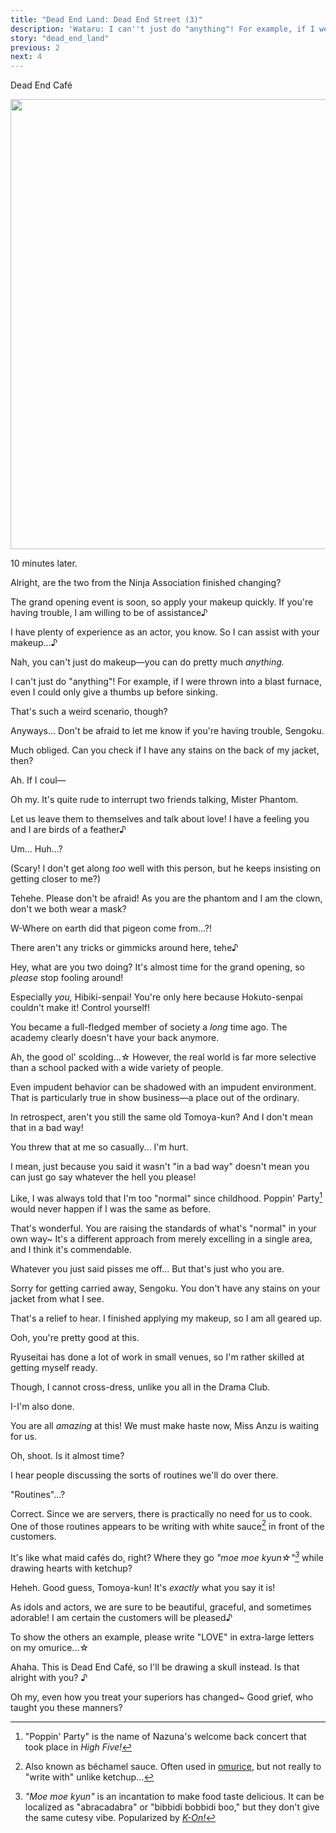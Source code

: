 ```yaml
---
title: "Dead End Land: Dead End Street (3)"
description: 'Wataru: I can''t just do "anything"! For example, if I were thrown into a blast furnace, even I could only give a thumbs up before sinking.'
story: "dead_end_land"
previous: 2
next: 4
---
```


<Season s="Summer"/>

<Location>Dead End Café</Location>

<Image src="/img/tl/dead end land/3/1.jpg" layout="responsive" width="1560" height="720" quality="100" />

<Narration>10 minutes later.</Narration>

<Bubble character="Wataru">

Alright, are the two from the Ninja Association finished changing?

The grand opening event is soon, so apply your makeup quickly. If you're having trouble, I am willing to be of assistance♪

I have plenty of experience as an actor, you know. So I can assist with your makeup...♪

</Bubble>

<Bubble character="Tomoya">

Nah, you can't just do makeup—you can do pretty much _anything._

</Bubble>

<Bubble character="Wataru">

I can't just do "anything"! For example, if I were thrown into a blast furnace, even I could only give a thumbs up before sinking.

</Bubble>

<Bubble character="Tomoya">

That's such a weird scenario, though?

Anyways... Don't be afraid to let me know if you're having trouble, Sengoku.

</Bubble>

<Bubble character="Shinobu">

Much obliged. Can you check if I have any stains on the back of my jacket, then?

</Bubble>

<Bubble character="Mayoi">

Ah. If I coul—

</Bubble>

<Bubble character="Wataru">

Oh my. It's quite rude to interrupt two friends talking, Mister Phantom.

Let us leave them to themselves and talk about love! I have a feeling you and I are birds of a feather♪

</Bubble>

<Bubble character="Mayoi">

Um... Huh...?

<Thought>(Scary! I don't get along _too_ well with this person, but he keeps insisting on getting closer to me?)</Thought>

</Bubble>

<Bubble character="Wataru">

Tehehe. Please don't be afraid! As you are the phantom and I am the clown, don't we both wear a mask?

</Bubble>

<Bubble character="Mayoi">

W-Where on earth did that pigeon come from...?!

</Bubble>

<Bubble character="Wataru">

There aren't any tricks or gimmicks around here, tehe♪

</Bubble>

<Bubble character="Tomoya">

Hey, what are you two doing? It's almost time for the grand opening, so _please_ stop fooling around!

Especially _you,_ Hibiki-senpai! You're only here because Hokuto-senpai couldn't make it! Control yourself!

You became a full-fledged member of society a _long_ time ago. The academy clearly doesn't have your back anymore.

</Bubble>

<Bubble character="Wataru">

Ah, the good ol' scolding...☆ However, the real world is far more selective than a school packed with a wide variety of people.

Even impudent behavior can be shadowed with an impudent environment. That is particularly true in show business—a place out of the ordinary.

In retrospect, aren't you still the same old Tomoya-kun? And I don't mean that in a bad way!

</Bubble>

<Bubble character="Tomoya">

You threw that at me so casually... I'm hurt.

I mean, just because you said it wasn't "in a bad way" doesn't mean you can just go say whatever the hell you please!

Like, I was always told that I'm too "normal" since childhood. Poppin' Party[^1] would never happen if I was the same as before.

</Bubble>

<Bubble character="Wataru">

That's wonderful. You are raising the standards of what's "normal" in your own way\~ It's a different approach from merely excelling in a single area, and I think it's commendable.

</Bubble>

<Bubble character="Tomoya">

Whatever you just said pisses me off... But that's just who you are.

Sorry for getting carried away, Sengoku. You don't have any stains on your jacket from what I see.

</Bubble>

<Bubble character="Shinobu">

That's a relief to hear. I finished applying my makeup, so I am all geared up.

</Bubble>

<Bubble character="Tomoya">

Ooh, you're pretty good at this.

</Bubble>

<Bubble character="Shinobu">

Ryuseitai has done a lot of work in small venues, so I'm rather skilled at getting myself ready.

Though, I cannot cross-dress, unlike you all in the Drama Club.

</Bubble>

<Bubble character="Mayoi">

I-I'm also done.

</Bubble>

<Bubble character="Wataru">

You are all _amazing_ at this! We must make haste now, Miss Anzu is waiting for us.

</Bubble>

<Bubble character="Tomoya">

Oh, shoot. Is it almost time?

</Bubble>

<Bubble character="Wataru">

I hear people discussing the sorts of routines we'll do over there.

</Bubble>

<Bubble character="Shinobu">

"Routines"...?

</Bubble>

<Bubble character="Wataru">

Correct. Since we are servers, there is practically no need for us to cook. One of those routines appears to be writing with white sauce[^2] in front of the customers.

</Bubble>

<Bubble character="Tomoya">

It's like what maid cafés do, right? Where they go <i>"moe moe kyun☆"[^3]</i> while drawing hearts with ketchup?

</Bubble>

<Bubble character="Wataru">

Heheh. Good guess, Tomoya-kun! It's _exactly_ what you say it is!

As idols and actors, we are sure to be beautiful, graceful, and sometimes adorable! I am certain the customers will be pleased♪

To show the others an example, please write "LOVE" in extra-large letters on my omurice...☆

</Bubble>

<Bubble character="Tomoya">

Ahaha. This is Dead End Café, so I'll be drawing a skull instead. Is that alright with you? ♪

</Bubble>

<Bubble character="Wataru">

Oh my, even how you treat your superiors has changed\~ Good grief, who taught you these manners?

</Bubble>

[^1]: "Poppin' Party" is the name of Nazuna's welcome back concert that took place in _High Five!_
[^2]: Also known as béchamel sauce. Often used in [omurice](https://chefgohan.gnavi.co.jp/detail/4889), but not really to "write with" unlike ketchup...
[^3]: _"Moe moe kyun"_ is an incantation to make food taste delicious. It can be localized as "abracadabra" or "bibbidi bobbidi boo," but they don't give the same cutesy vibe. Popularized by <i>[K-On!](https://youtu.be/PQCuyAHGkUM)</i>
